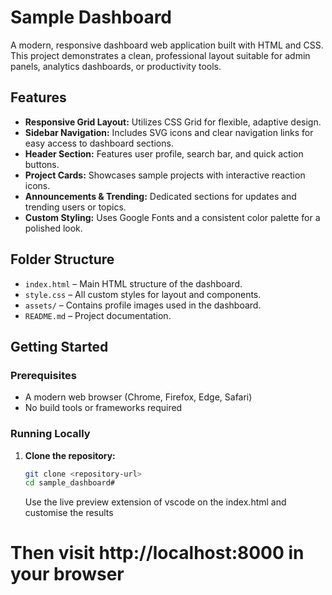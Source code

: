 # Sample Dashboard

A modern, responsive dashboard web application built with HTML and CSS. This project demonstrates a clean, professional layout suitable for admin panels, analytics dashboards, or productivity tools.

## Features

- **Responsive Grid Layout:** Utilizes CSS Grid for flexible, adaptive design.
- **Sidebar Navigation:** Includes SVG icons and clear navigation links for easy access to dashboard sections.
- **Header Section:** Features user profile, search bar, and quick action buttons.
- **Project Cards:** Showcases sample projects with interactive reaction icons.
- **Announcements & Trending:** Dedicated sections for updates and trending users or topics.
- **Custom Styling:** Uses Google Fonts and a consistent color palette for a polished look.

## Folder Structure

- `index.html` – Main HTML structure of the dashboard.
- `style.css` – All custom styles for layout and components.
- `assets/` – Contains profile images used in the dashboard.
- `README.md` – Project documentation.

## Getting Started

### Prerequisites

- A modern web browser (Chrome, Firefox, Edge, Safari)
- No build tools or frameworks required

### Running Locally

1. **Clone the repository:**
   ```sh
   git clone <repository-url>
   cd sample_dashboard#
   ```
   Use the live preview extension of vscode on the index.html and customise the results
# Then visit http://localhost:8000 in your browser